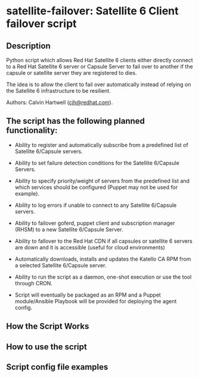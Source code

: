 # satellite-failover: Satellite 6 Client failover script

## Description

Python script which allows Red Hat Satellite 6 clients either directly connect to a Red Hat Satellite 6 server or Capsule Server to fail over to another if the capsule or satellite server they are registered to dies.

The idea is to allow the client to fail over automatically instead of relying on the Satellite 6 infrastructure to be resilient.

Authors: Calvin Hartwell (cjh@redhat.com).

## The script has the following planned functionality:

 * Ability to register and automatically subscribe from a predefined list of Satellite 6/Capsule servers.

 * Ability to set failure detection conditions for the Satellite 6/Capsule Servers.

 * Ability to specify priority/weight of servers from the predefined list and which services should be configured (Puppet may not be used for example).

 * Ability to log errors if unable to connect to any Satellite 6/Capsule servers.

 * Ability to failover goferd, puppet client and subscription manager (RHSM) to a new Satellite 6/Capsule Server.

 * Ability to fallover to the Red Hat CDN if all capsules or satellite 6 servers are down and it is accessible (useful for cloud environments)

 * Automatically downloads, installs and updates the Katello CA RPM from a selected Satellite 6/Capsule server.

 * Ability to run the script as a daemon, one-shot execution or use the tool through CRON.

 * Script will eventually be packaged as an RPM and a Puppet module/Ansible Playbook will be provided for deploying the agent config.

 ## How the Script Works
 ## How to use the script
 ## Script config file examples
